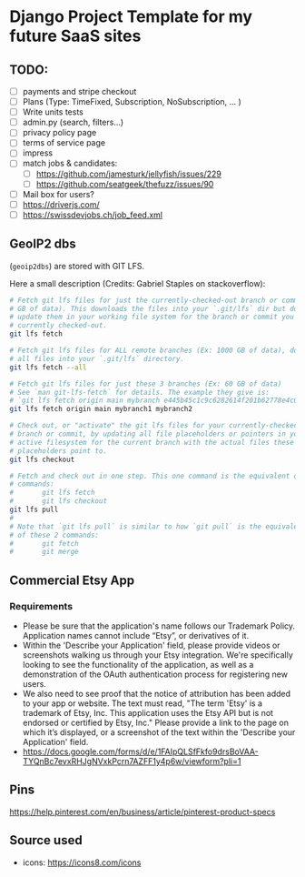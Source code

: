 # Django Project Template for my future SaaS sites


## TODO:
- [ ] payments and stripe checkout
- [ ] Plans (Type: TimeFixed, Subscription, NoSubscription, ... )
- [ ] Write units tests
- [ ] admin.py (search, filters...)
- [ ] privacy policy page
- [ ] terms of service page
- [ ] impress
- [ ] match jobs & candidates:
  - [ ] https://github.com/jamesturk/jellyfish/issues/229
  - [ ] https://github.com/seatgeek/thefuzz/issues/90
- [ ] Mail box for users?
- [ ] https://driverjs.com/
- [ ] https://swissdevjobs.ch/job_feed.xml

## GeoIP2 dbs

(`geoip2dbs`) are stored with GIT LFS.

Here a small description (Credits: Gabriel Staples on stackoverflow):

```bash
# Fetch git lfs files for just the currently-checked-out branch or commit (Ex: 20
# GB of data). This downloads the files into your `.git/lfs` dir but does NOT
# update them in your working file system for the branch or commit you have
# currently checked-out.
git lfs fetch

# Fetch git lfs files for ALL remote branches (Ex: 1000 GB of data), downloading
# all files into your `.git/lfs` directory.
git lfs fetch --all

# Fetch git lfs files for just these 3 branches (Ex: 60 GB of data)
# See `man git-lfs-fetch` for details. The example they give is:
# `git lfs fetch origin main mybranch e445b45c1c9c6282614f201b62778e4c0688b5c8`
git lfs fetch origin main mybranch1 mybranch2

# Check out, or "activate" the git lfs files for your currently-checked-out
# branch or commit, by updating all file placeholders or pointers in your
# active filesystem for the current branch with the actual files these git lfs
# placeholders point to.
git lfs checkout

# Fetch and check out in one step. This one command is the equivalent of these 2
# commands:
#       git lfs fetch
#       git lfs checkout
git lfs pull
#
# Note that `git lfs pull` is similar to how `git pull` is the equivalent
# of these 2 commands:
#       git fetch
#       git merge

```



## Commercial Etsy App

### Requirements

- Please be sure that the application's name follows our Trademark Policy. Application names cannot include “Etsy”, or derivatives of it.
- Within the 'Describe your Application' field, please provide videos or screenshots walking us through your Etsy integration. We're specifically looking to see the functionality of the application, as well as a demonstration of the OAuth authentication process for registering new users.
- We also need to see proof that the notice of attribution has been added to your app or website. The text must read, "The term 'Etsy' is a trademark of Etsy, Inc. This application uses the Etsy API but is not endorsed or certified by Etsy, Inc." Please provide a link to the page on which it’s displayed, or a screenshot of the text within the 'Describe your Application' field.
- https://docs.google.com/forms/d/e/1FAIpQLSfFkfo9drsBoVAA-TYQnBc7evxRHJgNVxkPcrn7AZFF1y4p6w/viewform?pli=1

## Pins

https://help.pinterest.com/en/business/article/pinterest-product-specs



## Source used

- icons: https://icons8.com/icons
